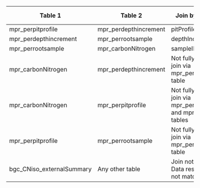 |Table 1|Table 2|Join by field Table 1|Join by field Table 2|
|------------------|-------------------|--------------------|---------------------|
mpr_perpitprofile|mpr_perdepthincrement|pitProfileID|pitProfileID
mpr_perdepthincrement|mpr_perrootsample|depthIncrementID|depthIncrementID
mpr_perrootsample|mpr_carbonNitrogen|sampleID|cnSampleID
mpr_carbonNitrogen|mpr_perdepthincrement|Not fully automatable: join via mpr_perrootsample table|
mpr_carbonNitrogen|mpr_perpitprofile|Not fully automatable: join via mpr\_perdepthincrement and mpr\_perrootsample tables|
mpr_perpitprofile|mpr_perrootsample|Not fully automatable: join via mpr_perdepthincrement table|
bgc\_CNiso\_externalSummary|Any other table|Join not recommended. Data resolution does not match other tables.|

